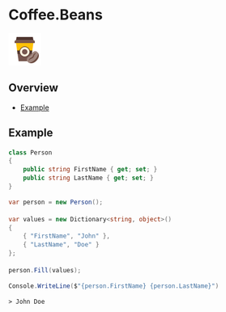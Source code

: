 # Coffee.Beans

![Logo][logo]

## Overview

* [Example](#example)

## Example

```cs
class Person
{
	public string FirstName { get; set; }
	public string LastName { get; set; }
}
```

```cs
var person = new Person();

var values = new Dictionary<string, object>()
{
	{ "FirstName", "John" },
	{ "LastName", "Doe" }
};

person.Fill(values);
```

```cs
Console.WriteLine($"{person.FirstName} {person.LastName}")
```

```
> John Doe
```

[logo]: /docs/logo-64x64.png